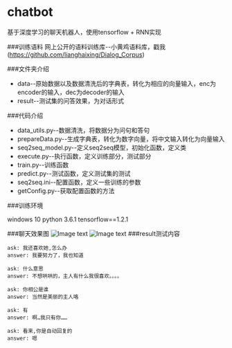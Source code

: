 # chatbot
基于深度学习的聊天机器人，使用tensorflow + RNN实现

###训练语料
网上公开的语料训练库--小黄鸡语料库，戳我(https://github.com/lianghaixing/Dialog_Corpus)

###文件夹介绍
* data--原始数据以及数据清洗后的字典表，转化为相应的向量输入，enc为encoder的输入，dec为decoder的输入
* result--测试集的问答效果，为对话形式

###代码介绍

* data_utils.py--数据清洗，将数据分为问句和答句
* prepareData.py--生成字典表，转化为数字向量，将中文输入转化为向量输入
* seq2seq_model.py--定义seq2seq模型，初始化函数，定义类
* execute.py--执行函数，定义训练部分，测试部分
* train.py--训练函数
* predict.py--测试函数，定义测试集的测试
* seq2seq.ini--配置函数，定义一些训练的参数
* getConfig.py--获取配置函数的方法

###训练环境

windows 10
python 3.6.1
tensorflow==1.2.1

###聊天效果图
![Image text](https://github.com/lianghaixing/chatbot/tree/master/picture/pic1.png)
![Image text](https://github.com/lianghaixing/chatbot/tree/master/picture/pic2.png)
###result测试内容

```
ask: 我还喜欢她,怎么办
answer: 我要努力了，我也知道

ask: 什么意思
answer: 不想哄哄的，主人有什么我很喜欢。。。。

ask: 你相公是谁
answer: 当然是美丽的主人咯

ask: 有
answer: 啊…我只有你……

ask: 看来,你是自动回复的
answer: 嗯
```